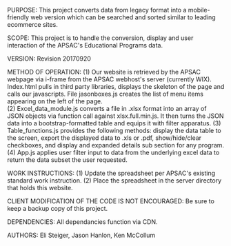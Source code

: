 PURPOSE:
This project converts data from legacy format into a mobile-friendly web version which can be searched and sorted similar to leading ecommerce sites.


SCOPE:
This project is to handle the conversion, display and user interaction of the APSAC's Educational Programs data.


VERSION:
Revision 20170920


METHOD OF OPERATION:
(1) Our website is retrieved by the APSAC webpage via i-frame from the APSAC webhost's server (currently WIX).
Index.html pulls in third party libraries, displays the skeleton of the page and calls our javascripts.  File jasonboxes.js creates the list of menu items appearing on the left of the page.  
(2) Excel_data_module.js converts a file in .xlsx format into an array of JSON objects via function call against xlsx.full.min.js.  It then turns the JSON data into a bootstrap-formatted table and equips it with filter apparatus.
(3) Table_functions.js provides the following methods: display the data table to the screen, export the displayed data to .xls or .pdf, show/hide/clear checkboxes, and display and expanded details sub section for any program.
(4) App.js applies user filter input to data from the underlying excel data to return the data subset the user requested.


WORK INSTRUCTIONS:
(1) Update the spreadsheet per APSAC's existing standard work instruction.
(2) Place the spreadsheet in the server directory that holds this website. 


CLIENT MODIFICATION OF THE CODE IS NOT ENCOURAGED:
Be sure to keep a backup copy of this project.


DEPENDENCIES:
All dependancies function via CDN.

AUTHORS: 
Eli Steiger, Jason Hanlon, Ken McCollum
